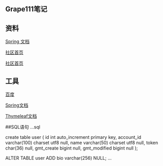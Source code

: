 ## Grape111笔记

##  资料
[Spring 文档](https://github.com/grape11111/community)

[社区首页](https://spring.io/guides/gs/serving-web-content/#initial)

[社区首页](https://spring.io/guides/gs/serving-web-content/#initial)

## 工具
[百度](https://www.baidu.com)

[Spring文档](https://docs.spring.io/spring/docs/5.0.3.RELEASE/spring-framework-reference/web.html#mvc-config-interceptors)

[Thymeleaf文档](https://www.thymeleaf.org/doc/tutorials/3.0/usingthymeleaf.html#setting-attribute-values)

##SQL语句
...sql

create table user
(
  id           int auto_increment
    primary key,
  account_id   varchar(100) charset utf8 null,
  name         varchar(50) charset utf8  null,
  token        char(36)                  null,
  gmt_create   bigint                    null,
  gmt_modified bigint                    null
);


ALTER TABLE user ADD bio varchar(256) NULL;
...